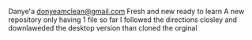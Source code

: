 Danye'a donyeamclean@gmail.com
Fresh and new ready to learn
A new repository only having 1 file so far
I followed the directions closley and downlaweded the desktop version than cloned the orginal
